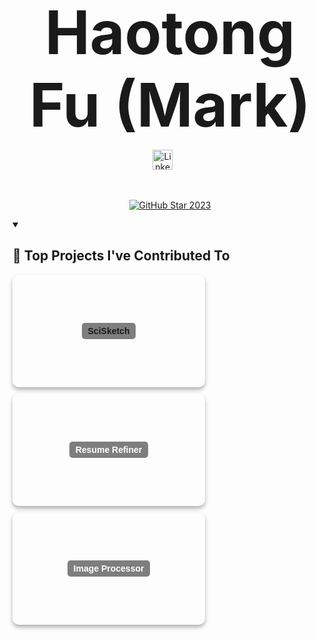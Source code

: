 <p align="center">
  <strong style="font-size: 96px;">
    Haotong Fu (Mark)
  </strong>
</p>


<!-- Social icons section -->
<p align="center">
  <a href="https://www.linkedin.com/in/haotongfu/"><img width="32px" alt="LinkedIn" title="LinkedIn" src="https://i.imgur.com/yRpa1dQ.png"/></a>
  &#8287;&#8287;&#8287;&#8287;&#8287;
</p>

<br/>

<!-- GitHub Star link -->
<p align="center">
  <a href="https://stars.github.com/profiles/denvercoder1/">
    <img src="https://github.com/DenverCoder1/DenverCoder1/assets/20955511/ca15be3f-d00b-438e-91f6-fb5568c1f632" alt="GitHub Star 2023"/></a>
</p>


<details open> 
  <summary><h2>📕 Top Projects I've Contributed To</h2></summary>

  <!-- Small repo cards https://github.com/DenverCoder1/github-readme-stats (fork of anuraghazra/github-readme-stats) -->
<p align="left">
    <a href="https://github.com/MarkFu0213/SciSketch-Summer" style="text-decoration: none;">
        <div style="width: 278px; background-image: url('https://source.unsplash.com/random/278x150?tech'); background-size: cover; color: white; padding: 15px; border-radius: 10px; text-align: center; margin-bottom: 10px; box-shadow: 0 4px 6px rgba(0, 0, 0, 0.3); font-family: Arial, sans-serif; display: flex; align-items: center; justify-content: center; height: 150px;">
            <strong style="background-color: rgba(0, 0, 0, 0.5); padding: 5px 10px; border-radius: 5px;">SciSketch</strong>
        </div>
    </a>
    <a href="https://github.com/MarkFu0213/Haotong-Fu/tree/main/Chatgpt_Resume_Refiner" style="text-decoration: none;">
        <div style="width: 278px; background-image: url('https://source.unsplash.com/random/278x150?resume'); background-size: cover; color: white; padding: 15px; border-radius: 10px; text-align: center; margin-bottom: 10px; box-shadow: 0 4px 6px rgba(0, 0, 0, 0.3); font-family: Arial, sans-serif; display: flex; align-items: center; justify-content: center; height: 150px;">
            <strong style="background-color: rgba(0, 0, 0, 0.5); padding: 5px 10px; border-radius: 5px;">Resume Refiner</strong>
        </div>
    </a>
    <a href="https://github.com/MarkFu0213/Haotong-Fu/tree/main/Chromakey%20Image%20Processor" style="text-decoration: none;">
        <div style="width: 278px; background-image: url('https://source.unsplash.com/random/278x150?image-processing'); background-size: cover; color: white; padding: 15px; border-radius: 10px; text-align: center; box-shadow: 0 4px 6px rgba(0, 0, 0, 0.3); font-family: Arial, sans-serif; display: flex; align-items: center; justify-content: center; height: 150px;">
            <strong style="background-color: rgba(0, 0, 0, 0.5); padding: 5px 10px; border-radius: 5px;">Image Processor</strong>
        </div>
    </a>
</p>




</details>
